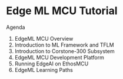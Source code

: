 # Edge ML MCU Tutorial

Agenda

1. EdgeML MCU Overview
2. Introduction to ML Framework and TFLM
3. Introduction to Corstone-300 Subsystem
4. EdgeML MCU Development Platform
5. Running EdgeAI on EthosMCU
6. EdgeML Learning Paths
